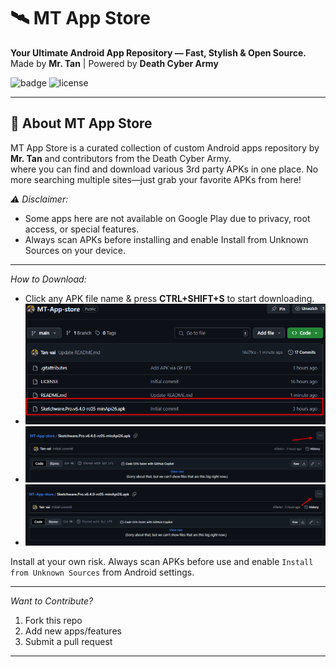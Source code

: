 # 🛰️ MT App Store

**Your Ultimate Android App Repository — Fast, Stylish & Open Source.**  
Made by **Mr. Tan** | Powered by **Death Cyber Army**

![badge](https://img.shields.io/badge/MT--App--Store-%20-black?logo=android&logoColor=green)
![license](https://img.shields.io/github/license/Tan-vai/MT-App-store)

---

## 🧠 About MT App Store

MT App Store is a curated collection of custom Android apps  repository  by **Mr. Tan** and contributors from the Death Cyber Army.  
where you can find and download various 3rd party APKs in one place. No more searching multiple sites—just grab your favorite APKs from here!


*⚠️ Disclaimer:*

- Some apps here are not available on Google Play due to privacy, root access, or special features.
- Always scan APKs before installing and enable Install from Unknown Sources on your device.

---
*How to Download:*

- Click any APK file name & press **CTRL+SHIFT+S** to start downloading.
- ![Download Instruction](Instraction/Screenshot_1.png)
- ![Download Instruction](Instraction/Image.png)
- ![Download Instruction](Instraction/Image2.png)

Install at your own risk. Always scan APKs before use and enable `Install from Unknown Sources` from Android settings.

---
*Want to Contribute?*

1. Fork this repo
2. Add new apps/features
3. Submit a pull request

---




